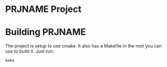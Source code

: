 # PRJNAME Project


# Building PRJNAME

The project is setup to use cmake.  It also has a Makefile in the root
you can use to build it. Just run:

    make
